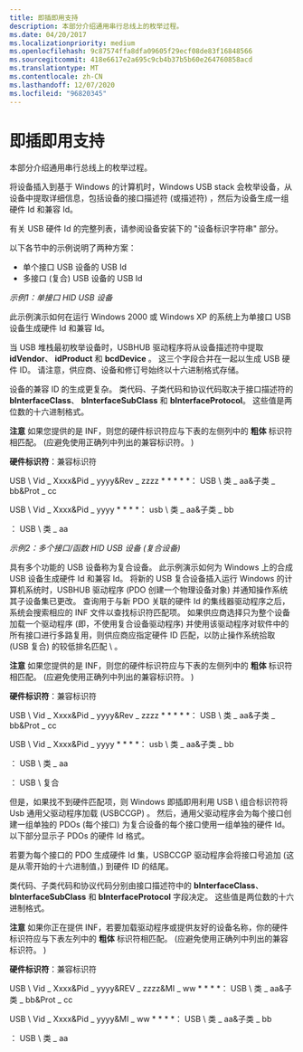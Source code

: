 ```yaml
---
title: 即插即用支持
description: 本部分介绍通用串行总线上的枚举过程。
ms.date: 04/20/2017
ms.localizationpriority: medium
ms.openlocfilehash: 9c87574ffa8dfa09605f29ecf08de83f16848566
ms.sourcegitcommit: 418e6617e2a695c9cb4b37b5b60e264760858acd
ms.translationtype: MT
ms.contentlocale: zh-CN
ms.lasthandoff: 12/07/2020
ms.locfileid: "96820345"
---
```

# <a name="plug-and-play-support"></a>即插即用支持


本部分介绍通用串行总线上的枚举过程。

将设备插入到基于 Windows 的计算机时，Windows USB stack 会枚举设备，从设备中提取详细信息，包括设备的接口描述符 (或描述符) ，然后为设备生成一组硬件 Id 和兼容 Id。

有关 USB 硬件 Id 的完整列表，请参阅设备安装下的 "设备标识字符串" 部分。

以下各节中的示例说明了两种方案：

-   单个接口 USB 设备的 USB Id
-   多接口 (复合) USB 设备的 USB Id

*示例1：单接口 HID USB 设备*

此示例演示如何在运行 Windows 2000 或 Windows XP 的系统上为单接口 USB 设备生成硬件 Id 和兼容 Id。

当 USB 堆栈最初枚举设备时，USBHUB 驱动程序将从设备描述符中提取 **idVendor**、 **idProduct** 和 **bcdDevice** 。 这三个字段合并在一起以生成 USB 硬件 ID。 请注意，供应商、设备和修订号始终以十六进制格式存储。

设备的兼容 ID 的生成更复杂。 类代码、子类代码和协议代码取决于接口描述符的 **bInterfaceClass**、 **bInterfaceSubClass** 和 **bInterfaceProtocol**。 这些值是两位数的十六进制格式。

**注意**  如果您提供的是 INF，则您的硬件标识符应与下表的左侧列中的 **粗体** 标识符相匹配。  (应避免使用正确列中列出的兼容标识符。 ) 

 

**硬件标识符**：兼容标识符

USB \\ Vid \_ Xxxx&Pid \_ yyyy&Rev \_ zzzz * * * * *： USB \\ 类 \_ aa&子类 \_ bb&Prot \_ cc

USB \\ Vid \_ Xxxx&Pid \_ yyyy * * * *： usb \\ 类 \_ aa&子类 \_ bb

： USB \\ 类 \_ aa


 

*示例2：多个接口/函数 HID USB 设备 (复合设备)*

具有多个功能的 USB 设备称为复合设备。 此示例演示如何为 Windows 上的合成 USB 设备生成硬件 Id 和兼容 Id。 将新的 USB 复合设备插入运行 Windows 的计算机系统时，USBHUB 驱动程序 (PDO 创建一个物理设备对象) 并通知操作系统其子设备集已更改。 查询用于与新 PDO 关联的硬件 Id 的集线器驱动程序之后，系统会搜索相应的 INF 文件以查找标识符匹配项。 如果供应商选择只为整个设备加载一个驱动程序 (即，不使用复合设备驱动程序) 并使用该驱动程序对软件中的所有接口进行多路复用，则供应商应指定硬件 ID 匹配，以防止操作系统拾取 (USB 复合) 的较低排名匹配 \\ 。

**注意**  如果您提供的是 INF，则您的硬件标识符应与下表的左侧列中的 **粗体** 标识符相匹配。  (应避免使用正确列中列出的兼容标识符。 ) 

 

**硬件标识符**：兼容标识符

USB \\ Vid \_ Xxxx&Pid \_ yyyy&Rev \_ zzzz * * * * *： USB \\ 类 \_ aa&子类 \_ bb&Prot \_ cc

USB \\ Vid \_ Xxxx&Pid \_ yyyy * * * *： usb \\ 类 \_ aa&子类 \_ bb

： USB \\ 类 \_ aa

： USB \\ 复合


 

但是，如果找不到硬件匹配项，则 Windows 即插即用利用 USB \\ 组合标识符将 Usb 通用父驱动程序加载 (USBCCGP) 。 然后，通用父驱动程序会为每个接口创建一组单独的 PDOs (每个接口) 为复合设备的每个接口使用一组单独的硬件 Id。 以下部分显示子 PDOs 的硬件 Id 格式。

若要为每个接口的 PDO 生成硬件 Id 集，USBCCGP 驱动程序会将接口号追加 (这是从零开始的十六进制值，) 到硬件 ID 的结尾。

类代码、子类代码和协议代码分别由接口描述符中的 **bInterfaceClass**、 **bInterfaceSubClass** 和 **bInterfaceProtocol** 字段决定。 这些值是两位数的十六进制格式。

**注意**  如果你正在提供 INF，若要加载驱动程序或提供友好的设备名称，你的硬件标识符应与下表左列中的 **粗体** 标识符相匹配。  (应避免使用正确列中列出的兼容标识符。 ) 

 

**硬件标识符**：兼容标识符

USB \\ Vid \_ Xxxx&Pid \_ yyyy&REV \_ zzzz&MI \_ ww * * * *： USB \\ 类 \_ aa&子类 \_ bb&Prot \_ cc

USB \\ Vid \_ Xxxx&Pid \_ yyyy&MI \_ ww * * * *： USB \\ 类 \_ aa&子类 \_ bb

： USB \\ 类 \_ aa


 

 

 




